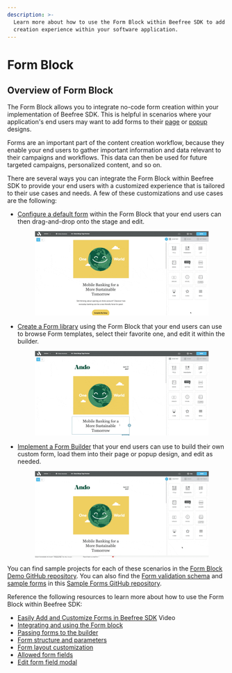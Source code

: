 ```yaml
---
description: >-
  Learn more about how to use the Form Block within Beefree SDK to add a form
  creation experience within your software application.
---
```


# Form Block

## Overview of Form Block

The Form Block allows you to integrate no-code form creation within your implementation of Beefree SDK. This is helpful in scenarios where your application's end users may want to add forms to their [page](../visual-builders/page-builder/integrating-page-builder.md) or [popup](../visual-builders/popup-builder/) designs.

Forms are an important part of the content creation workflow, because they enable your end users to gather important information and data relevant to their campaigns and workflows. This data can then be used for future targeted campaigns, personalized content, and so on.

There are several ways you can integrate the Form Block within Beefree SDK to provide your end users with a customized experience that is tailored to their use cases and needs. A few of these customizations and use cases are the following:

*   [Configure a default form](https://github.com/BeefreeSDK/beefree-sdk-form-block-demo/blob/main/default-form-example.html) within the Form Block that your end users can then drag-and-drop onto the stage and edit.

    &#x20;

    <figure><img src="../.gitbook/assets/CleanShot 2025-07-28 at 14.05.34.gif" alt="" width="563"><figcaption></figcaption></figure>
*   [Create a Form library](https://github.com/BeefreeSDK/beefree-sdk-form-block-demo/blob/main/form-library-example.html) using the Form Block that your end users can use to browse Form templates, select their favorite one, and edit it within the builder.

    &#x20;

    <figure><img src="../.gitbook/assets/CleanShot 2025-07-28 at 14.07.12.gif" alt="" width="563"><figcaption></figcaption></figure>
*   [Implement a Form Builder](https://app.gitbook.com/o/hABGoPMOKISmuDmz4fbV/s/xZgBDrdhQLtWmkGqVR59/) that your end users can use to build their own custom form, load them into their page or popup design, and edit as needed.



    <figure><img src="../.gitbook/assets/CleanShot 2025-07-28 at 14.08.32.gif" alt="" width="563"><figcaption></figcaption></figure>

You can find sample projects for each of these scenarios in the [Form Block Demo GitHub repository](https://github.com/BeefreeSDK/beefree-sdk-form-block-demo/tree/main). You can also find the [Form validation schema](https://github.com/BeefreeSDK/beefree-sdk-sample-forms/tree/master/validation%20schema) and [sample forms](https://github.com/BeefreeSDK/beefree-sdk-sample-forms/tree/master/forms) in this [Sample Forms GitHub repository](https://github.com/BeefreeSDK/beefree-sdk-sample-forms).

Reference the following resources to learn more about how to use the Form Block within Beefree SDK:

* [Easily Add and Customize Forms in Beefree SDK](../resources/videos/easily-add-and-customize-forms-in-beefree-sdk.md) Video
* [Integrating and using the Form block](integrating-and-using-the-form-block/)
* [Passing forms to the builder](integrating-and-using-the-form-block/passing-forms-to-the-builder.md)
* [Form structure and parameters](integrating-and-using-the-form-block/form-structure-and-parameters.md)
* [Form layout customization](integrating-and-using-the-form-block/form-layout-customization.md)
* [Allowed form fields](integrating-and-using-the-form-block/allowed-form-fields.md)
* [Edit form field modal](integrating-and-using-the-form-block/edit-form-field-modal.md)
